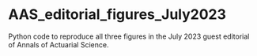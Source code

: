# AAS_editorial_figures_July2023

Python code to reproduce all three figures in the July 2023 guest editorial of Annals of Actuarial Science.
